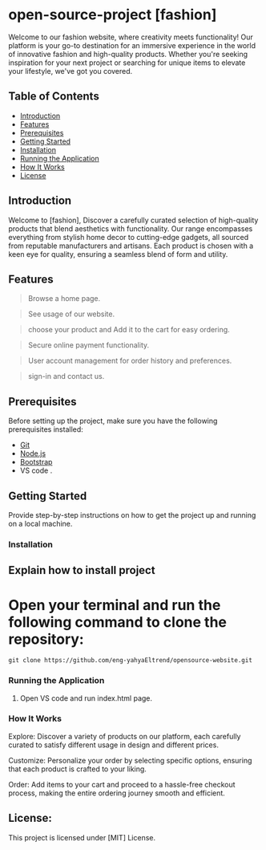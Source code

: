 # open-source-project [fashion]

Welcome to our fashion website, where creativity meets functionality! Our platform is your go-to destination for an immersive experience in the world of innovative fashion and high-quality products. Whether you're seeking inspiration for your next project or searching for unique items to elevate your lifestyle, we've got you covered.


## Table of Contents
- [Introduction](#introduction)
- [Features](#features)
- [Prerequisites](#prerequisites)
- [Getting Started](#getting-started)
- [Installation](#installation)
- [Running the Application](#running-the-application)
- [How It Works](#how-it-works)
- [License](#license)

## Introduction

Welcome to [fashion], Discover a carefully curated selection of high-quality products that blend aesthetics with functionality. Our range encompasses everything from stylish home decor to cutting-edge gadgets, all sourced from reputable manufacturers and artisans. Each product is chosen with a keen eye for quality, ensuring a seamless blend of form and utility.


## Features

>Browse a home page.

>See usage of our website.

>choose your product and Add it to the cart for easy ordering.

>Secure online payment functionality.

>User account management for order history and preferences.

>sign-in and contact us.


## Prerequisites

Before setting up the project, make sure you have the following prerequisites installed:

- [Git](https://git-scm.com/)
- [Node.js](https://nodejs.org/)
- [Bootstrap](https://getbootstrap.com/)
- VS code .


## Getting Started

Provide step-by-step instructions on how to get the project up and running on a local machine.


### Installation
Explain how to install project
-
# Open your terminal and run the following command to clone the repository:
	
	git clone https://github.com/eng-yahyaEltrend/opensource-website.git

### Running the Application
1. Open VS code and run index.html page.

### How It Works
Explore: Discover a variety of products on our platform, each carefully curated to satisfy different usage in design and different prices.

Customize: Personalize your order by selecting specific options, ensuring that each product is crafted to your liking.

Order: Add items to your cart and proceed to a hassle-free checkout process, making the entire ordering journey smooth and efficient.


## License:
This project is licensed under [MIT] License.
